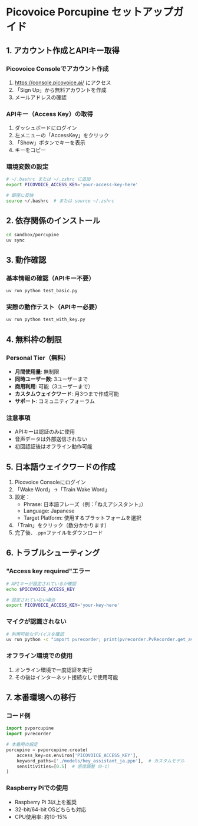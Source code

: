 # Picovoice Porcupine セットアップガイド

## 1. アカウント作成とAPIキー取得

### Picovoice Consoleでアカウント作成
1. https://console.picovoice.ai/ にアクセス
2. 「Sign Up」から無料アカウントを作成
3. メールアドレスの確認

### APIキー（Access Key）の取得
1. ダッシュボードにログイン
2. 左メニューの「AccessKey」をクリック
3. 「Show」ボタンでキーを表示
4. キーをコピー

### 環境変数の設定
```bash
# ~/.bashrc または ~/.zshrc に追加
export PICOVOICE_ACCESS_KEY='your-access-key-here'

# 即座に反映
source ~/.bashrc  # または source ~/.zshrc
```

## 2. 依存関係のインストール

```bash
cd sandbox/porcupine
uv sync
```

## 3. 動作確認

### 基本情報の確認（APIキー不要）
```bash
uv run python test_basic.py
```

### 実際の動作テスト（APIキー必要）
```bash
uv run python test_with_key.py
```

## 4. 無料枠の制限

### Personal Tier（無料）
- **月間使用量**: 無制限
- **同時ユーザー数**: 3ユーザーまで
- **商用利用**: 可能（3ユーザーまで）
- **カスタムウェイクワード**: 月3つまで作成可能
- **サポート**: コミュニティフォーラム

### 注意事項
- APIキーは認証のみに使用
- 音声データは外部送信されない
- 初回認証後はオフライン動作可能

## 5. 日本語ウェイクワードの作成

1. Picovoice Consoleにログイン
2. 「Wake Word」→「Train Wake Word」
3. 設定：
   - Phrase: 日本語フレーズ（例：「ねえアシスタント」）
   - Language: Japanese
   - Target Platform: 使用するプラットフォームを選択
4. 「Train」をクリック（数分かかります）
5. 完了後、`.ppn`ファイルをダウンロード

## 6. トラブルシューティング

### "Access key required"エラー
```bash
# APIキーが設定されているか確認
echo $PICOVOICE_ACCESS_KEY

# 設定されていない場合
export PICOVOICE_ACCESS_KEY='your-key-here'
```

### マイクが認識されない
```bash
# 利用可能なデバイスを確認
uv run python -c "import pvrecorder; print(pvrecorder.PvRecorder.get_available_devices())"
```

### オフライン環境での使用
1. オンライン環境で一度認証を実行
2. その後はインターネット接続なしで使用可能

## 7. 本番環境への移行

### コード例
```python
import pvporcupine
import pvrecorder

# 本番用の設定
porcupine = pvporcupine.create(
    access_key=os.environ['PICOVOICE_ACCESS_KEY'],
    keyword_paths=['./models/hey_assistant_ja.ppn'],  # カスタムモデル
    sensitivities=[0.5]  # 感度調整（0-1）
)
```

### Raspberry Piでの使用
- Raspberry Pi 3以上を推奨
- 32-bit/64-bit OSどちらも対応
- CPU使用率: 約10-15%